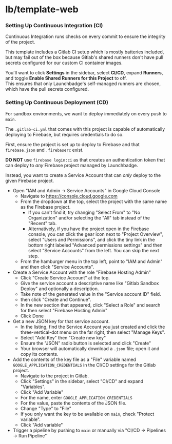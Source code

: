 # lb/template-web

### Setting Up Continuous Integration (CI)

Continuous Integration runs checks on every commit to ensure the integrity of the project.

This template includes a Gitlab CI setup which is mostly batteries included, but may fail out of the box
because Gitlab's shared runners don't have pull secrets configured for our custom CI container images.

You'll want to click **Settings** in the sidebar, select **CI/CD**, expand **Runners**, and toggle **Enable Shared Runners for this Project** to off.  
This ensures that only Launchbadge's self-managed runners are chosen, which have the pull secrets configured.

### Setting Up Continuous Deployment (CD)

For sandbox environments, we want to deploy immediately on every push to `main`.

The `.gitlab-ci.yml` that comes with this project is capable of automatically deploying to Firebase, but requires credentials to do so.

First, ensure the project is set up to deploy to Firebase and that `firebase.json` and `.firebaserc` exist.

**DO NOT** use `firebase login:ci` as that creates an authentication token that can deploy to _any_ Firebase project managed by Launchbadge.

Instead, you want to create a Service Account that can _only_ deploy to the given Firebase project.

- Open "IAM and Admin -> Service Accounts" in Google Cloud Console
  - Navigate to https://console.cloud.google.com
  - From the dropdown at the top, select the project with the same name as the Firebase project.
    - If you can't find it, try changing "Select From" to "No Organization" and/or selecting the "All" tab instead of the "Recent" tab.
    - Alternatively, if you have the project open in the Firebase console, you can click the gear icon next to "Project Overview", select "Users and Permissions",
      and click the tiny link in the bottom right labeled "Advanced permissions settings" and then select "Service Accounts" from the left. You can skip the next step.
  - From the hamburger menu in the top left, point to "IAM and Admin" and then click "Service Accounts".
- Create a Service Account with the role "Firebase Hosting Admin"
  - Click "Create Service Account" at the top.
  - Give the service account a descriptive name like "Gitlab Sandbox Deploy" and optionally a description.
  - Take note of the generated value in the "Service account ID" field.
  - then click "Create and Continue".
  - In the new section that appeared, click "Select a Role" and search for then select "Firebase Hosting Admin"
  - Click Done
- Get a new JSON key for that service account.
  - In the listing, find the Service Account you just created and click the three-vertical-dot menu on the far right, then select "Manage Keys".
  - Select "Add Key" then "Create new key"
  - Ensure the "JSON" radio button is selected and click "Create"
  - Your browser will automatically download a `.json` file; open it and copy its contents.
- Add the contents of the key file as a "File" variable named `GOOGLE_APPLICATION_CREDENTIALS` in the CI/CD settings for the Gitlab project.
  - Navigate to the project in Gitlab.
  - Click "Settings" in the sidebar, select "CI/CD" and expand "Variables".
  - Click "Add Variable"
  - For the name, enter `GOOGLE_APPLICATION_CREDENTIALS`
  - For the value, paste the contents of the JSON file.
  - Change "Type" to "File"
  - If you only want the key to be available on `main`, check "Protect variable".
  - Click "Add variable"
- Trigger a pipeline by pushing to `main` or manually via "CI/CD -> Pipelines -> Run Pipeline"
